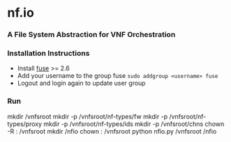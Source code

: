 # nf.io
### A File System Abstraction for VNF Orchestration

### Installation Instructions

* Install [fuse](http://fuse.sourceforge.net/) >= 2.6 
* Add your username to the group fuse `sudo addgroup <username> fuse`
* Logout and login again to update user group

### Run
  mkdir /vnfsroot
  mkdir -p /vnfsroot/nf-types/fw
  mkdir -p /vnfsroot/nf-types/proxy
  mkdir -p /vnfsroot/nf-types/ids
  mkdir -p /vnfsroot/chns
  chown -R <username>:<username> /vnfsroot
  mkdir /nfio
  chown <username>:<username> /vnfsroot
  python nfio.py /vnfsroot /nfio


